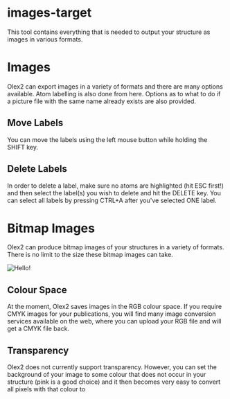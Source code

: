 # images-target
This tool contains everything that is needed to output your structure as images in various formats.

# Images
Olex2 can export images in a variety of formats and there are many options available. Atom labelling is also done from here. Options as to what to do if a picture file with the same name already exists are also provided.

## Move Labels
You can move the labels using the left mouse button while holding the SHIFT key.

## Delete Labels
In order to delete a label, make sure no atoms are highlighted (hit ESC first!) and then select the label(s) you wish to delete and hit the DELETE key. You can select all labels by pressing CTRL+A after you've selected ONE label.


# Bitmap Images
Olex2 can produce bitmap images of your structures in a variety of formats. There is no limit to the size these bitmap images can take. 

![Hello!](X:\olex2-trunk\etc\documentation\images\EXTERN_0000.png)

## Colour Space
At the moment, Olex2 saves images in the RGB colour space. If you require CMYK images for your publications, you will find many image conversion services available on the web, where you can upload your RGB file and will get a CMYK file back. 

## Transparency
Olex2 does not currently support transparency. However, you can set the background of your image to some colour that does not occur in your structure (pink is a good choice) and it then becomes very easy to convert all pixels with that colour to
